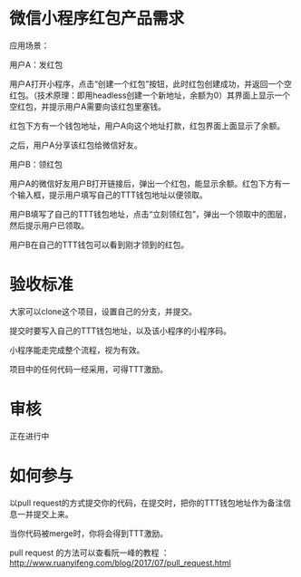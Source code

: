 # 微信小程序红包产品需求

应用场景：

用户A：发红包

用户A打开小程序，点击“创建一个红包”按钮，此时红包创建成功，并返回一个空红包。（技术原理：即用headless创建一个新地址，余额为0）其界面上显示一个空红包，并提示用户A需要向该红包里塞钱。

红包下方有一个钱包地址，用户A向这个地址打款，红包界面上面显示了余额。

之后，用户A分享该红包给微信好友。

用户B：领红包

用户A的微信好友用户B打开链接后，弹出一个红包，能显示余额。红包下方有一个输入框，提示用户填写自己的TTT钱包地址以便领取。

用户B填写了自己的TTT钱包地址，点击“立刻领红包”，弹出一个领取中的图层，然后提示用户已领取。

用户B在自己的TTT钱包可以看到刚才领到的红包。

# 验收标准

大家可以clone这个项目，设置自己的分支，并提交。

提交时要写入自己的TTT钱包地址，以及该小程序的小程序码。

小程序能走完成整个流程，视为有效。

项目中的任何代码一经采用，可得TTT激励。

# 审核

正在进行中

# 如何参与

以pull request的方式提交你的代码，在提交时，把你的TTT钱包地址作为备注信息一并提交上来。

当你代码被merge时，你将会得到TTT激励。

pull request 的方法可以查看阮一峰的教程 ：http://www.ruanyifeng.com/blog/2017/07/pull_request.html
